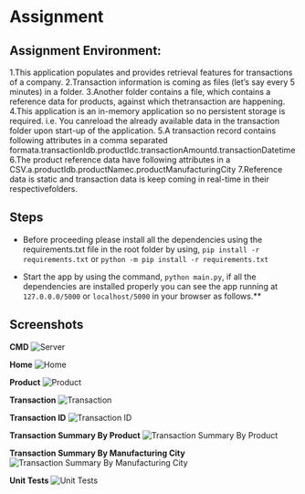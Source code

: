 # Assignment

## Assignment Environment:
1.This application populates and provides retrieval features for transactions of a company.
2.Transaction information is coming as files (let’s say every 5 minutes) in a folder.
3.Another folder contains a file, which contains a reference data for products, against which thetransaction are happening.
4.This application is an in-memory application so no persistent storage is required. i.e. You canreload the already available data in the transaction folder upon start-up of the application.
5.A transaction record contains following attributes in a comma separated formata.transactionIdb.productIdc.transactionAmountd.transactionDatetime
6.The product reference data have following attributes in a CSV.a.productIdb.productNamec.productManufacturingCity
7.Reference data is static and transaction data is keep coming in real-time in their respectivefolders.

## Steps
- Before proceeding please install all the dependencies using the requirements.txt file in the root folder by using,
```pip install -r requirements.txt``` or ```python -m pip install -r requirements.txt```

- Start the app by using the command, ```python main.py```, if all the dependencies are installed properly you can see the app running at ```127.0.0.0/5000``` or ```localhost/5000``` in your browser as follows.**

## Screenshots

**CMD**
![Server](/images/server.JPG?raw=true "Server")

**Home** 
![Home](/images/home.JPG?raw=true "Home")

**Product** 
![Product](/images/product.JPG?raw=true "Product")

**Transaction**
![Transaction](/images/transaction.JPG?raw=true "Transaction")

**Transaction ID** 
![Transaction ID](/images/transactionid.JPG?raw=true "Transaction ID")

**Transaction Summary By Product** 
![Transaction Summary By Product](/images/transactionsummarybyproduct.JPG?raw=true "Transaction Summary By Product")

**Transaction Summary By Manufacturing City** 
![Transaction Summary By Manufacturing City](/images/transactionsummarybycity.JPG?raw=true "Transaction Summary By Manufacturing City")

**Unit Tests**
![Unit Tests](/images/test.JPG?raw=true "Unit Tests")
